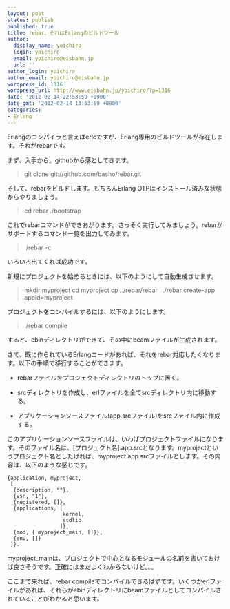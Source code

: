 ```yaml
---
layout: post
status: publish
published: true
title: rebar、それはErlangのビルドツール
author:
  display_name: yoichiro
  login: yoichiro
  email: yoichiro@eisbahn.jp
  url: ''
author_login: yoichiro
author_email: yoichiro@eisbahn.jp
wordpress_id: 1316
wordpress_url: http://www.eisbahn.jp/yoichiro/?p=1316
date: '2012-02-14 22:53:59 +0900'
date_gmt: '2012-02-14 13:53:59 +0900'
categories:
- Erlang
---
```


Erlangのコンパイラと言えばerlcですが、Erlang専用のビルドツールが存在します。それがrebarです。

まず、入手から。githubから落としてきます。

>git clone git://github.com/basho/rebar.git


そして、rebarをビルドします。もちろんErlang OTPはインストール済みな状態からやりましょう。

>cd rebar
./bootstrap


これでrebarコマンドができあがります。さっそく実行してみましょう。rebarがサポートするコマンド一覧を出力してみます。

>./rebar -c


いろいろ出てくれば成功です。

新規にプロジェクトを始めるときには、以下のようにして自動生成させます。

>mkdir myproject
cd myproject
cp ../rebar/rebar .
./rebar create-app appid=myproject


プロジェクトをコンパイルするには、以下のようにします。

>./rebar compile


すると、ebinディレクトリができて、その中にbeamファイルが生成されます。

さて、既に作られているErlangコードがあれば、それをrebar対応したくなります。以下の手順で移行することができます。

* rebarファイルをプロジェクトディレクトリのトップに置く。

* srcディレクトリを作成し、erlファイルを全てsrcディレクトリ内に移動する。

* アプリケーションソースファイル(app.srcファイル)をsrcファイル内に作成する。

このアプリケーションソースファイルは、いわばプロジェクトファイルになります。そのファイル名は、[プロジェクト名].app.srcとなります。myprojectというプロジェクト名としたければ、myproject.app.srcファイルとします。その内容は、以下のような感じです。

```
{application, myproject,
 [
  {description, ""},
  {vsn, "1"},
  {registered, []},
  {applications, [
                  kernel,
                  stdlib
                 ]},
  {mod, { myproject_main, []}},
  {env, []}
 ]}.
```

myproject_mainは、プロジェクトで中心となるモジュールの名前を書いておけば良さそうです。正確にはまだよくわからないけど。。。

ここまで来れば、rebar compileでコンパイルできるはずです。いくつかerlファイルがあれば、それらがebinディレクトリにbeamファイルとしてコンパイルされていることがわかると思います。
